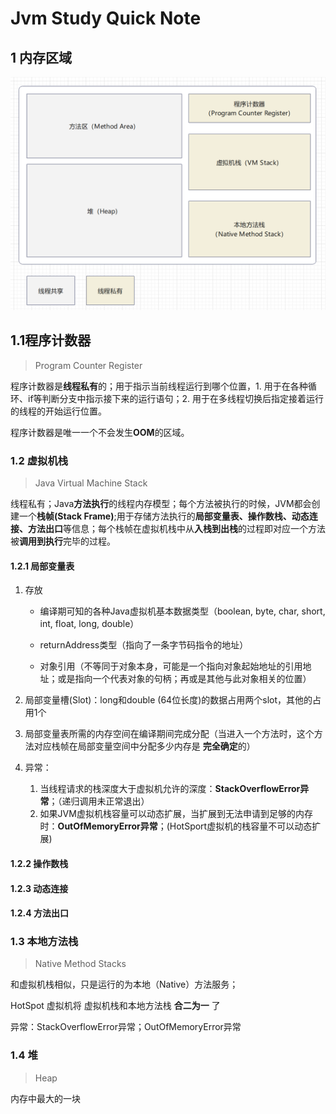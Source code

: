 # Jvm Study Quick Note

## 1 内存区域

![image-20220319140415769](resources/image-20220319140415769.png)

## 1.1程序计数器

> Program Counter Register

  程序计数器是**线程私有**的；用于指示当前线程运行到哪个位置，1. 用于在各种循环、if等判断分支中指示接下来的运行语句；2. 用于在多线程切换后指定接着运行的线程的开始运行位置。

  程序计数器是唯一一个不会发生**OOM**的区域。

### 1.2 虚拟机栈

> Java Virtual Machine Stack

  线程私有；Java**方法执行**的线程内存模型；每个方法被执行的时候，JVM都会创建一个**栈帧(Stack Frame)**;用于存储方法执行的**局部变量表、操作数栈、动态连接、方法出口**等信息；每个栈帧在虚拟机栈中从**入栈到出栈**的过程即对应一个方法被**调用到执行**完毕的过程。

#### 1.2.1 局部变量表

1. 存放

    - 编译期可知的各种Java虚拟机基本数据类型（boolean, byte, char, short, int, float, long, double）

    - returnAddress类型（指向了一条字节码指令的地址）

    - 对象引用（不等同于对象本身，可能是一个指向对象起始地址的引用地址；或是指向一个代表对象的句柄；再或是其他与此对象相关的位置）

2. 局部变量槽(Slot)：long和double (64位长度)的数据占用两个slot，其他的占用1个

3. 局部变量表所需的内存空间在编译期间完成分配（当进入一个方法时，这个方法对应栈帧在局部变量空间中分配多少内存是 **完全确定**的）

4. 异常：

    1. 当线程请求的栈深度大于虚拟机允许的深度：**StackOverflowError异常**；（递归调用未正常退出）
    2. 如果JVM虚拟机栈容量可以动态扩展，当扩展到无法申请到足够的内存时：**OutOfMemoryError异常**；(HotSport虚拟机的栈容量不可以动态扩展)

#### 1.2.2 操作数栈

#### 1.2.3 动态连接

#### 1.2.4 方法出口

### 1.3 本地方法栈

> Native Method Stacks

和虚拟机栈相似，只是运行的为本地（Native）方法服务；

HotSpot 虚拟机将 虚拟机栈和本地方法栈 **合二为一** 了

异常：StackOverflowError异常；OutOfMemoryError异常

### 1.4 堆

> Heap

内存中最大的一块































